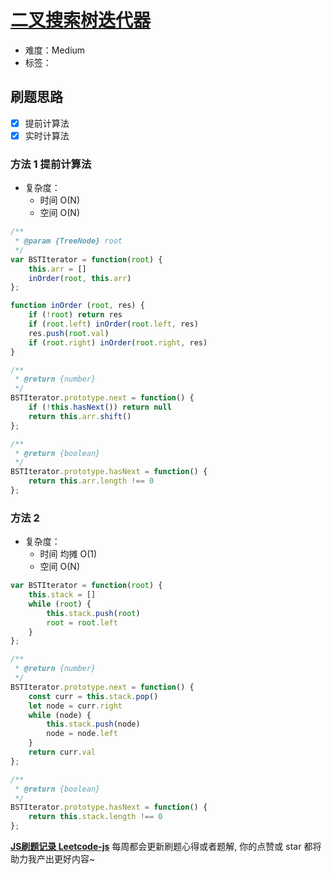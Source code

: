 # [二叉搜索树迭代器](https://leetcode-cn.com/problems/binary-search-tree-iterator/)

- 难度：Medium
- 标签：

## 刷题思路

- [x] 提前计算法
- [x] 实时计算法

### 方法 1 提前计算法

- 复杂度：
    - 时间 O(N)
    - 空间 O(N)

``` js
/**
 * @param {TreeNode} root
 */
var BSTIterator = function(root) {
    this.arr = []
    inOrder(root, this.arr)
};

function inOrder (root, res) {
    if (!root) return res
    if (root.left) inOrder(root.left, res)
    res.push(root.val)
    if (root.right) inOrder(root.right, res)
}

/**
 * @return {number}
 */
BSTIterator.prototype.next = function() {
    if (!this.hasNext()) return null
    return this.arr.shift()
};

/**
 * @return {boolean}
 */
BSTIterator.prototype.hasNext = function() {
    return this.arr.length !== 0
};
```

### 方法 2

- 复杂度：
    - 时间 均摊 O(1)
    - 空间 O(N)

``` js
var BSTIterator = function(root) {
    this.stack = []
    while (root) {
        this.stack.push(root)
        root = root.left
    }
};

/**
 * @return {number}
 */
BSTIterator.prototype.next = function() {
    const curr = this.stack.pop()
    let node = curr.right
    while (node) {
        this.stack.push(node)
        node = node.left
    }
    return curr.val
};

/**
 * @return {boolean}
 */
BSTIterator.prototype.hasNext = function() {
    return this.stack.length !== 0
};
```

**[JS刷题记录 Leetcode-js](https://github.com/Nodreame/leetcode-js)** 每周都会更新刷题心得或者题解, 你的点赞或 star 都将助力我产出更好内容~
